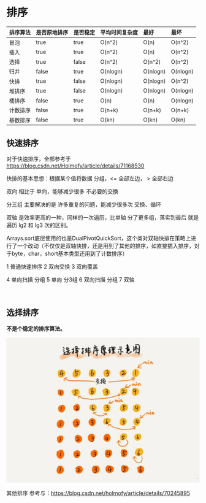 # 排序



| 排序算法 | 是否原地排序 | 是否稳定 | 平均时间复杂度 | 最好 | 最坏 |
|:-- |:-- |:-- |:-- |:-- |:-- |
|冒泡 | true | true | O(n^2) | O(n) | O(n^2)|
|插入 | true | true | O(n^2) | O(n) | O(n^2)|
|选择 | true | false | O(n^2) | O(n^2) | O(n^2)|
|归并 | false | true | O(nlogn) | O(nlogn) | O(nlogn) |
|快排 | true | false | O(nlogn) | O(nlogn) | O(n^2) |
|堆排序 | true | false | O(nlogn) | O(nlogn) | O(nlogn) |
|桶排序 | false | true | O(n) | O(n) | O(nlogn) |
|计数排序 | false | true | O(n+k) | O(n+k) | O(n+k) |
|基数排序 | false | true | O(kn) | O(kn) | O(kn) |



## 快速排序




对于快速排序，全部参考于 https://blog.csdn.net/Holmofy/article/details/71168530

快排的基本思想：根据某个值将数据 分组，<= 全部左边， > 全部右边

双向 相比于 单向，能够减少很多 不必要的交换

分三组 主要解决的是 许多重复的问题，能减少很多次 交换、循环

双轴 是效率更高的一种，同样的一次遍历，比单轴 分了更多组，落实到最后 就是 遍历 lg2 和 lg3 次的区别。

Arrays.sort底层使用的也是DualPivotQuickSort，这个类对双轴快排在策略上进行了一个改动（不仅仅是双轴快排，还是用到了其他的排序，如直接插入排序，对于byte，char，short基本类型还用到了计数排序）

1 普通快速排序
2 双向交换
3 双向覆盖

4 单向扫描 分组
5 单向 分3组
6 双向扫描 分组
7 双轴

<br>

## 选择排序

**不是个稳定的排序算法。**

![选择排序](img/选择排序.jpeg)

其他排序 参考与：https://blog.csdn.net/holmofy/article/details/70245895